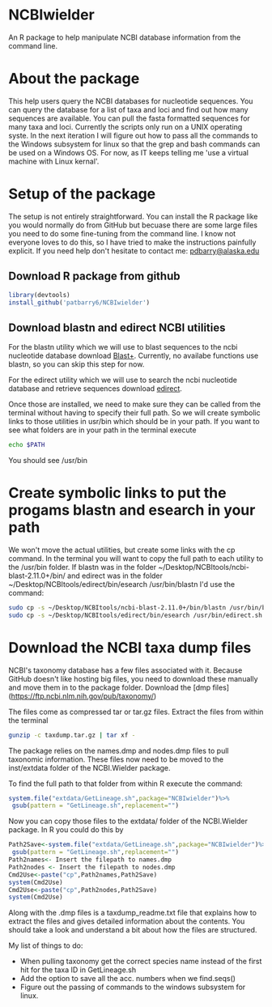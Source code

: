 # NCBIwielder
An R package to help manipulate NCBI database information from the command line.

# About the package
This help users query the NCBI databases for nucleotide sequences. You can query the 
database for a list of taxa and loci and find out how many sequences are available.
You can pull the fasta formatted sequences for many taxa and loci. 
Currently the scripts only run on a UNIX operating syste. In the next iteration
I will figure out how to pass all the commands to the Windows subsystem for 
linux so that the grep and bash commands can be used on a Windows OS. For now,
as IT keeps telling me 'use a virtual machine with Linux kernal'. 

# Setup of the package
The setup is not entirely straightforward. You can install the R package like
you would normally do from GitHub but becuase there are some large files you
need to do some fine-tuning from the command line. I know not everyone loves 
to do this, so I have tried to make the instructions painfully explicit. If you
need help don't hesitate to contact me: pdbarry@alaska.edu

## Download R package from github
```r
library(devtools)
install_github('patbarry6/NCBIwielder')
```

## Download blastn and edirect NCBI utilities
For the blastn utility which we will use to blast sequences to the ncbi nucleotide database
download [Blast+](https://ftp.ncbi.nlm.nih.gov/blast/executables/blast+/LATEST/). Currently, 
no availabe functions use blastn, so you can skip this step for now.

For the edirect utility which we will use to search the ncbi nucleotide database
and retrieve sequences download [edirect](https://www.ncbi.nlm.nih.gov/books/NBK179288/).

Once those are installed, we  need to make sure they 
can be called from the terminal without having
to specify their full path. So we will create symbolic links to those
utilities in usr/bin which should be in your path. If you want to see 
what folders are in your path in the terminal execute
```bash
echo $PATH
```
You should see /usr/bin 

# Create symbolic links to put the progams blastn and esearch in your path
We won't move the actual utilities, but create some links with the cp command.
In the terminal you will want to copy the full path to each utility to the 
/usr/bin folder. If blastn was in the folder ~/Desktop/NCBItools/ncbi-blast-2.11.0+/bin/
and edirect was in the folder ~/Desktop/NCBItools/edirect/bin/esearch /usr/bin/blastn
I'd use the command:
```bash
sudo cp -s ~/Desktop/NCBItools/ncbi-blast-2.11.0+/bin/blastn /usr/bin/blastn.sh
sudo cp -s ~/Desktop/NCBItools/edirect/bin/esearch /usr/bin/edirect.sh
```
# Download the NCBI taxa dump files
NCBI's taxonomy database has a few files associated with it. Because GitHub
doesn't like hosting big files, you need to download these manually and 
move them in to the package folder. Download the 
[dmp files] (https://ftp.ncbi.nlm.nih.gov/pub/taxonomy/)

The files come as compressed tar or tar.gz files. Extract the files from 
within the terminal
```bash
gunzip -c taxdump.tar.gz | tar xf -
```
The package relies on the names.dmp and nodes.dmp files to pull 
taxonomic information. These files now need to be moved to 
the inst/extdata folder of the NCBI.Wielder
package. 

To find the full path to that folder from within R execute the command:
 ```r
system.file("extdata/GetLineage.sh",package="NCBIwielder")%>%
  gsub(pattern = "GetLineage.sh",replacement="")
```
Now you can copy those files to the extdata/ folder of the NCBI.Wielder
package. In R you could do this by

 ```r
Path2Save<-system.file("extdata/GetLineage.sh",package="NCBIwielder")%>%
  gsub(pattern = "GetLineage.sh",replacement="")
Path2names<- Insert the filepath to names.dmp
Path2nodes <- Insert the filepath to nodes.dmp 
Cmd2Use<-paste("cp",Path2names,Path2Save)
system(Cmd2Use)
Cmd2Use<-paste("cp",Path2nodes,Path2Save)
system(Cmd2Use)
```

Along with the .dmp files is a taxdump_readme.txt
file that explains how to extract the files and 
gives detailed information about the contents. You should 
take a look and understand a bit about how the 
files are structured. 

My list of things to do:
* When pulling taxonomy get the correct species name instead of the first hit for the taxa ID in GetLineage.sh
* Add the option to save all the acc. numbers when we find.seqs()
* Figure out the passing of commands to the windows subsystem for linux. 
